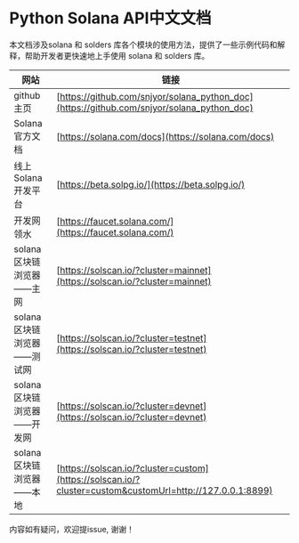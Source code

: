 # Python Solana API中文文档

本文档涉及solana 和 solders 库各个模块的使用方法，提供了一些示例代码和解释，帮助开发者更快速地上手使用 solana 和 solders 库。

| 网站                 | 链接                                                                                           |
|--------------------|----------------------------------------------------------------------------------------------|
| github 主页          | [https://github.com/snjyor/solana_python_doc](https://github.com/snjyor/solana_python_doc)   |
| Solana 官方文档        | [https://solana.com/docs](https://solana.com/docs)                                           |
| 线上 Solana 开发平台     | [https://beta.solpg.io/](https://beta.solpg.io/)                                             |
| 开发网领水              | [https://faucet.solana.com/](https://faucet.solana.com/)                                     |
| solana 区块链浏览器——主网  | [https://solscan.io/?cluster=mainnet](https://solscan.io/?cluster=mainnet)                   |
| solana 区块链浏览器——测试网 | [https://solscan.io/?cluster=testnet](https://solscan.io/?cluster=testnet)                   |
| solana 区块链浏览器——开发网 | [https://solscan.io/?cluster=devnet](https://solscan.io/?cluster=devnet)                     |
| solana 区块链浏览器——本地  | [https://solscan.io/?cluster=custom](https://solscan.io/?cluster=custom&customUrl=http://127.0.0.1:8899) |

内容如有疑问，欢迎提issue, 谢谢！
